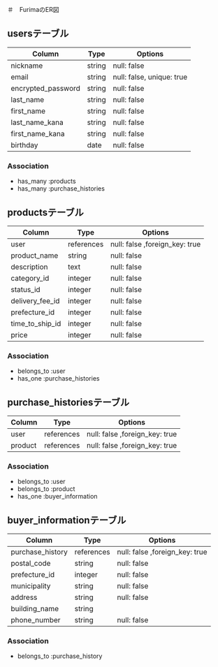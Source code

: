 ＃　FurimaのER図

##  usersテーブル

| Column             | Type        | Options                        |
| ------------------ | ----------- | ------------------------------ |
| nickname           | string      | null: false                    |
| email              | string      | null: false, unique: true      |
| encrypted_password | string      | null: false                    |
| last_name          | string      | null: false                    |
| first_name         | string      | null: false                    |
| last_name_kana     | string      | null: false                    |
| first_name_kana    | string      | null: false                    |
| birthday           | date        | null: false                    |

### Association
- has_many :products
- has_many :purchase_histories

## productsテーブル

| Column             | Type        | Options                        |
| ------------------ | ----------- | ------------------------------ |
| user               | references  | null: false ,foreign_key: true |
| product_name       | string      | null: false                    |
| description        | text        | null: false                    |
| category_id        | integer     | null: false                    |
| status_id          | integer     | null: false                    |
| delivery_fee_id    | integer     | null: false                    |
| prefecture_id      | integer     | null: false                    |
| time_to_ship_id    | integer     | null: false                    |
| price              | integer     | null: false                    |

### Association
- belongs_to :user
- has_one :purchase_histories

## purchase_historiesテーブル

| Column           | Type        | Options                        |
| ---------------- | ----------- | ------------------------------ |
| user             | references  | null: false ,foreign_key: true |
| product          | references  | null: false ,foreign_key: true |

### Association
- belongs_to :user
- belongs_to :product
- has_one :buyer_information

## buyer_informationテーブル

| Column           | Type       | Options                        |
| ---------------- | ---------- | ------------------------------ |
| purchase_history | references | null: false ,foreign_key: true |
| postal_code      | string     | null: false                    |
| prefecture_id    | integer    | null: false                    |
| municipality     | string     | null: false                    |
| address          | string     | null: false                    |
| building_name    | string     |                                |
| phone_number     | string     | null: false                    |

### Association
- belongs_to :purchase_history